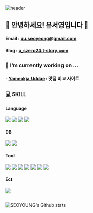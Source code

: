 <!--### Hi there  -->

![header](https://capsule-render.vercel.app/api?type=waving&color=timeAuto&height=120&section=header&text=SEOYEONG&fontSize=50&fontAlignY=50&fontColor=f7f7f7&)

## 👋 안녕하세요! 유서영입니다 🤗
#### Email : uu.seoyeong@gmail.com
#### Blog : [u_szero24.t-story.com](https://u_szero24.t-story.com)

## 
### 🔭 I’m currently working on ...
#### - [Yameokja Uddae](https://github.com/S20Y20N99/FinalProject_sy.git) : 맛집 비교 사이트 

## 
### 💻 SKILL
#### Language
<img src="https://img.shields.io/badge/Java-FFE400?style=flat&logo=&logoColor=white"/> <img src="https://img.shields.io/badge/JavaScript-F7DF1E?style=flat&logo=JavaScript&logoColor=white"/> <img src="https://img.shields.io/badge/Python-3776AB?style=flat&logo=Python&logoColor=white"/> <img src="https://img.shields.io/badge/R-276DC3?style=flat&logo=R&logoColor=white"/>
#### DB
<img src="https://img.shields.io/badge/Oracle-F80000?style=flat&logo=Oracle&logoColor=white"/> <img src="https://img.shields.io/badge/MySQL-4479A1?style=flat&logo=MySQL&logoColor=white"/>
#### Tool
<img src="https://img.shields.io/badge/Eclipse-2C2255?style=flat&logo=Eclipse+IDE&logoColor=white"/> <img src="https://img.shields.io/badge/Jupyter-F37626?style=flat&logo=Jupyter&logoColor=white"/> <img src="https://img.shields.io/badge/Git-F05032?style=flat&logo=Git&logoColor=white"/> <img src="https://img.shields.io/badge/GitHub-181717?style=flat&logo=GitHub&logoColor=white"/> <img src="https://img.shields.io/badge/RStudio-75AADB?style=flat&logo=RStudio&logoColor=white"/> <img src="https://img.shields.io/badge/Spyder-FF0000?style=flat&logo=Spyder+IDE&logoColor=white"/> <img src="https://img.shields.io/badge/VS+Code-007ACC?style=flat&logo=Visual+Studio+Code&logoColor=white"/>
#### Ect
<img src="https://img.shields.io/badge/Notion-000000?style=flat&logo=Notion&logoColor=white"/>


## 
![SEOYOUNG's Github stats](https://github-readme-stats.vercel.app/api?username=S20Y20N99&include_all_commits=true&show_icons=true&theme=radical&count_private=true)


<!--
**S20Y20N99/S20Y20N99** is a ✨ _special_ ✨ repository because its `README.md` (this file) appears on your GitHub profile.

Here are some ideas to get you started:

- 🔭 I’m currently working on ...
- 🌱 I’m currently learning ...
- 👯 I’m looking to collaborate on ...
- 🤔 I’m looking for help with ...
- 💬 Ask me about ...
- 📫 How to reach me: ...
- 😄 Pronouns: ...
- ⚡ Fun fact: ...
-->
